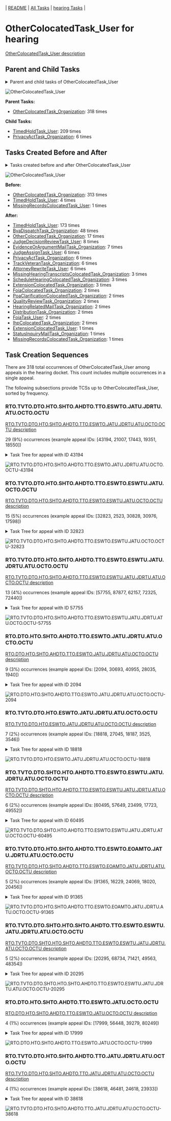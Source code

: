 <!-- DO NOT EDIT THIS FILE.  This file is autogenerated. -->
| [README](../README.md) | [All Tasks](../alltasks.md) | [hearing Tasks](tasklist.md) |

# OtherColocatedTask_User for hearing

[OtherColocatedTask_User description](../descr/OtherColocatedTask_User.md)

## Parent and Child Tasks

<details><summary markdown='span'>Parent and child tasks of OtherColocatedTask_User
</summary>

```
digraph G {
rankdir=LR;
node [shape=box]
"OtherColocatedTask_User" -> "TimedHoldTask_User" [label=209]
"OtherColocatedTask_User" -> "PrivacyActTask_Organization" [label=6]
"OtherColocatedTask_Organization" -> "OtherColocatedTask_User" [label=318]
}
```
</details>

![OtherColocatedTask_User](dot/OtherColocatedTask_User-parentchild.dot.png)

**Parent Tasks:**

   * [OtherColocatedTask_Organization](OtherColocatedTask_Organization.md): 318 times

**Child Tasks:**

   * [TimedHoldTask_User](TimedHoldTask_User.md): 209 times
   * [PrivacyActTask_Organization](PrivacyActTask_Organization.md): 6 times

## Tasks Created Before and After

<details><summary markdown='span'>Tasks created before and after OtherColocatedTask_User</summary>

```
digraph G {
rankdir=LR;

"OtherColocatedTask_User" -> "TimedHoldTask_User" [label=173]
"OtherColocatedTask_User" -> "BvaDispatchTask_Organization" [label=48]
"OtherColocatedTask_User" -> "OtherColocatedTask_Organization" [label=17]
"OtherColocatedTask_User" -> "JudgeDecisionReviewTask_User" [label=8]
"OtherColocatedTask_User" -> "EvidenceOrArgumentMailTask_Organization" [label=7]
"OtherColocatedTask_User" -> "TrackVeteranTask_Organization" [label=6]
"OtherColocatedTask_User" -> "PrivacyActTask_Organization" [label=6]
"OtherColocatedTask_User" -> "JudgeAssignTask_User" [label=6]
"OtherColocatedTask_User" -> "AttorneyRewriteTask_User" [label=6]
"OtherColocatedTask_User" -> "ScheduleHearingColocatedTask_Organization" [label=3]
"OtherColocatedTask_User" -> "MissingHearingTranscriptsColocatedTask_Organization" [label=3]
"OtherColocatedTask_User" -> "ExtensionColocatedTask_Organization" [label=3]
"OtherColocatedTask_User" -> "QualityReviewTask_Organization" [label=2]
"OtherColocatedTask_User" -> "PoaClarificationColocatedTask_Organization" [label=2]
"OtherColocatedTask_User" -> "IhpColocatedTask_Organization" [label=2]
"OtherColocatedTask_User" -> "HearingRelatedMailTask_Organization" [label=2]
"OtherColocatedTask_User" -> "FoiaTask_User" [label=2]
"OtherColocatedTask_User" -> "FoiaColocatedTask_Organization" [label=2]
"OtherColocatedTask_User" -> "DistributionTask_Organization" [label=2]
"OtherColocatedTask_User" -> "StatusInquiryMailTask_Organization" [label=1]
"OtherColocatedTask_User" -> "MissingRecordsColocatedTask_Organization" [label=1]
"OtherColocatedTask_User" -> "ExtensionColocatedTask_User" [label=1]
"OtherColocatedTask_Organization" -> "OtherColocatedTask_User" [label=313]
"TimedHoldTask_User" -> "OtherColocatedTask_User" [label=4]
"MissingRecordsColocatedTask_User" -> "OtherColocatedTask_User" [label=1]
}
```
</details>

![OtherColocatedTask_User](dot/OtherColocatedTask_User.dot.png)

**Before:**

   * [OtherColocatedTask_Organization](OtherColocatedTask_Organization.md): 313 times
   * [TimedHoldTask_User](TimedHoldTask_User.md): 4 times
   * [MissingRecordsColocatedTask_User](MissingRecordsColocatedTask_User.md): 1 times

**After:**

   * [TimedHoldTask_User](TimedHoldTask_User.md): 173 times
   * [BvaDispatchTask_Organization](BvaDispatchTask_Organization.md): 48 times
   * [OtherColocatedTask_Organization](OtherColocatedTask_Organization.md): 17 times
   * [JudgeDecisionReviewTask_User](JudgeDecisionReviewTask_User.md): 8 times
   * [EvidenceOrArgumentMailTask_Organization](EvidenceOrArgumentMailTask_Organization.md): 7 times
   * [JudgeAssignTask_User](JudgeAssignTask_User.md): 6 times
   * [PrivacyActTask_Organization](PrivacyActTask_Organization.md): 6 times
   * [TrackVeteranTask_Organization](TrackVeteranTask_Organization.md): 6 times
   * [AttorneyRewriteTask_User](AttorneyRewriteTask_User.md): 6 times
   * [MissingHearingTranscriptsColocatedTask_Organization](MissingHearingTranscriptsColocatedTask_Organization.md): 3 times
   * [ScheduleHearingColocatedTask_Organization](ScheduleHearingColocatedTask_Organization.md): 3 times
   * [ExtensionColocatedTask_Organization](ExtensionColocatedTask_Organization.md): 3 times
   * [FoiaColocatedTask_Organization](FoiaColocatedTask_Organization.md): 2 times
   * [PoaClarificationColocatedTask_Organization](PoaClarificationColocatedTask_Organization.md): 2 times
   * [QualityReviewTask_Organization](QualityReviewTask_Organization.md): 2 times
   * [HearingRelatedMailTask_Organization](HearingRelatedMailTask_Organization.md): 2 times
   * [DistributionTask_Organization](DistributionTask_Organization.md): 2 times
   * [FoiaTask_User](FoiaTask_User.md): 2 times
   * [IhpColocatedTask_Organization](IhpColocatedTask_Organization.md): 2 times
   * [ExtensionColocatedTask_User](ExtensionColocatedTask_User.md): 1 times
   * [StatusInquiryMailTask_Organization](StatusInquiryMailTask_Organization.md): 1 times
   * [MissingRecordsColocatedTask_Organization](MissingRecordsColocatedTask_Organization.md): 1 times

## Task Creation Sequences

There are 318 total occurrences of OtherColocatedTask_User among appeals in the hearing docket.  This count includes multiple occurrences in a single appeal.

The following subsections provide TCSs up to OtherColocatedTask_User, sorted by frequency.

### RTO.TVTO.DTO.HTO.SHTO.AHDTO.TTO.ESWTO.JATU.JDRTU.ATU.OCTO.OCTU

[RTO.TVTO.DTO.HTO.SHTO.AHDTO.TTO.ESWTO.JATU.JDRTU.ATU.OCTO.OCTU description](../descr/RTO.TVTO.DTO.HTO.SHTO.AHDTO.TTO.ESWTO.JATU.JDRTU.ATU.OCTO.OCTU.md)

29 (9%) occurrences (example appeal IDs: [43194, 21007, 17443, 19351, 18550])

<details><summary markdown='span'>Task Tree for appeal with ID 43194</summary>

```
@startuml
skinparam {
  ObjectBorderColor #555
  ObjectBorderThickness 0
  ObjectFontStyle bold
  ObjectFontSize 14
  ObjectAttributeFontColor #333
  ObjectAttributeFontSize 12
}
  object 0.RootTask #8dd3c7 {
Organization
}
  object 1.TrackVeteranTask #bebada {
Organization
}
  object 2.DistributionTask #ffffb3 {
Organization
}
  object 3.HearingTask #fb8072 {
Organization
}
  object 4.ScheduleHearingTask #80b1d3 {
Organization
}
  object 5.AssignHearingDispositionTask #8dd3c7 {
Organization
}
  object 6.TranscriptionTask #fb8072 {
Organization
}
  object 7.EvidenceSubmissionWindowTask #fccde5 {
Organization
}
  object 8.JudgeAssignTask #ccebc5 {
User
}
  object 9.JudgeDecisionReviewTask #d9d9d9 {
User
}
  object 10.AttorneyTask #bc80bd {
User
}
  object 11.OtherColocatedTask #80b1d3 {
Organization
}
  object 12.OtherColocatedTask #80b1d3 {
User  <back:white>    </back>
}
  object 13.TimedHoldTask #fccde5 {
User
}
  object 14.BvaDispatchTask #b3de69 {
Organization
}
  object 15.BvaDispatchTask #b3de69 {
User
}
0.RootTask -- 1.TrackVeteranTask
0.RootTask -- 2.DistributionTask
2.DistributionTask -- 3.HearingTask
3.HearingTask -- 4.ScheduleHearingTask
3.HearingTask -- 5.AssignHearingDispositionTask
5.AssignHearingDispositionTask -- 6.TranscriptionTask
5.AssignHearingDispositionTask -- 7.EvidenceSubmissionWindowTask
0.RootTask -- 8.JudgeAssignTask
0.RootTask -- 9.JudgeDecisionReviewTask
9.JudgeDecisionReviewTask -- 10.AttorneyTask
10.AttorneyTask -- 11.OtherColocatedTask
11.OtherColocatedTask -- 12.OtherColocatedTask
12.OtherColocatedTask -- 13.TimedHoldTask
0.RootTask -- 14.BvaDispatchTask
14.BvaDispatchTask -- 15.BvaDispatchTask
@enduml
```
</details>

![RTO.TVTO.DTO.HTO.SHTO.AHDTO.TTO.ESWTO.JATU.JDRTU.ATU.OCTO.OCTU-43194](uml/RTO.TVTO.DTO.HTO.SHTO.AHDTO.TTO.ESWTO.JATU.JDRTU.ATU.OCTO.OCTU-43194.png)

### RTO.TVTO.DTO.HTO.SHTO.AHDTO.TTO.ESWTO.ESWTU.JATU.OCTO.OCTU

[RTO.TVTO.DTO.HTO.SHTO.AHDTO.TTO.ESWTO.ESWTU.JATU.OCTO.OCTU description](../descr/RTO.TVTO.DTO.HTO.SHTO.AHDTO.TTO.ESWTO.ESWTU.JATU.OCTO.OCTU.md)

15 (5%) occurrences (example appeal IDs: [32823, 2523, 30828, 30976, 17598])

<details><summary markdown='span'>Task Tree for appeal with ID 32823</summary>

```
@startuml
skinparam {
  ObjectBorderColor #555
  ObjectBorderThickness 0
  ObjectFontStyle bold
  ObjectFontSize 14
  ObjectAttributeFontColor #333
  ObjectAttributeFontSize 12
}
  object 0.RootTask #8dd3c7 {
Organization
}
  object 1.TrackVeteranTask #bebada {
Organization
}
  object 2.DistributionTask #ffffb3 {
Organization
}
  object 3.HearingTask #fb8072 {
Organization
}
  object 4.ScheduleHearingTask #80b1d3 {
Organization
}
  object 5.AssignHearingDispositionTask #8dd3c7 {
Organization
}
  object 6.TranscriptionTask #fb8072 {
Organization
}
  object 7.EvidenceSubmissionWindowTask #fccde5 {
Organization
}
  object 8.EvidenceSubmissionWindowTask #fccde5 {
User
}
  object 9.JudgeAssignTask #ccebc5 {
User
}
  object 10.OtherColocatedTask #80b1d3 {
Organization
}
  object 11.OtherColocatedTask #80b1d3 {
User  <back:white>    </back>
}
  object 12.TimedHoldTask #fccde5 {
User
}
  object 13.JudgeDecisionReviewTask #d9d9d9 {
User
}
  object 14.AttorneyTask #bc80bd {
User
}
  object 15.BvaDispatchTask #b3de69 {
Organization
}
  object 16.BvaDispatchTask #b3de69 {
User
}
  object 17.EvidenceOrArgumentMailTask #ffffb3 {
Organization
}
  object 18.EvidenceOrArgumentMailTask #ffffb3 {
Organization
}
  object 19.EvidenceOrArgumentMailTask #ffffb3 {
User
}
  object 20.EvidenceOrArgumentMailTask #ffffb3 {
Organization
}
  object 21.EvidenceOrArgumentMailTask #ffffb3 {
Organization
}
  object 22.EvidenceOrArgumentMailTask #ffffb3 {
User
}
  object 23.EvidenceOrArgumentMailTask #ffffb3 {
User
}
  object 24.EvidenceOrArgumentMailTask #ffffb3 {
User
}
0.RootTask -- 1.TrackVeteranTask
0.RootTask -- 2.DistributionTask
2.DistributionTask -- 3.HearingTask
3.HearingTask -- 4.ScheduleHearingTask
3.HearingTask -- 5.AssignHearingDispositionTask
5.AssignHearingDispositionTask -- 6.TranscriptionTask
5.AssignHearingDispositionTask -- 7.EvidenceSubmissionWindowTask
7.EvidenceSubmissionWindowTask -- 8.EvidenceSubmissionWindowTask
0.RootTask -- 9.JudgeAssignTask
9.JudgeAssignTask -- 10.OtherColocatedTask
10.OtherColocatedTask -- 11.OtherColocatedTask
11.OtherColocatedTask -- 12.TimedHoldTask
0.RootTask -- 13.JudgeDecisionReviewTask
13.JudgeDecisionReviewTask -- 14.AttorneyTask
0.RootTask -- 15.BvaDispatchTask
15.BvaDispatchTask -- 16.BvaDispatchTask
0.RootTask -- 17.EvidenceOrArgumentMailTask
17.EvidenceOrArgumentMailTask -- 18.EvidenceOrArgumentMailTask
18.EvidenceOrArgumentMailTask -- 19.EvidenceOrArgumentMailTask
0.RootTask -- 20.EvidenceOrArgumentMailTask
20.EvidenceOrArgumentMailTask -- 21.EvidenceOrArgumentMailTask
21.EvidenceOrArgumentMailTask -- 22.EvidenceOrArgumentMailTask
21.EvidenceOrArgumentMailTask -- 23.EvidenceOrArgumentMailTask
18.EvidenceOrArgumentMailTask -- 24.EvidenceOrArgumentMailTask
@enduml
```
</details>

![RTO.TVTO.DTO.HTO.SHTO.AHDTO.TTO.ESWTO.ESWTU.JATU.OCTO.OCTU-32823](uml/RTO.TVTO.DTO.HTO.SHTO.AHDTO.TTO.ESWTO.ESWTU.JATU.OCTO.OCTU-32823.png)

### RTO.TVTO.DTO.HTO.SHTO.AHDTO.TTO.ESWTO.ESWTU.JATU.JDRTU.ATU.OCTO.OCTU

[RTO.TVTO.DTO.HTO.SHTO.AHDTO.TTO.ESWTO.ESWTU.JATU.JDRTU.ATU.OCTO.OCTU description](../descr/RTO.TVTO.DTO.HTO.SHTO.AHDTO.TTO.ESWTO.ESWTU.JATU.JDRTU.ATU.OCTO.OCTU.md)

13 (4%) occurrences (example appeal IDs: [57755, 87877, 62157, 72325, 72440])

<details><summary markdown='span'>Task Tree for appeal with ID 57755</summary>

```
@startuml
skinparam {
  ObjectBorderColor #555
  ObjectBorderThickness 0
  ObjectFontStyle bold
  ObjectFontSize 14
  ObjectAttributeFontColor #333
  ObjectAttributeFontSize 12
}
  object 0.RootTask #8dd3c7 {
Organization
}
  object 1.TrackVeteranTask #bebada {
Organization
}
  object 2.DistributionTask #ffffb3 {
Organization
}
  object 3.HearingTask #fb8072 {
Organization
}
  object 4.ScheduleHearingTask #80b1d3 {
Organization
}
  object 5.AssignHearingDispositionTask #8dd3c7 {
Organization
}
  object 6.TranscriptionTask #fb8072 {
Organization
}
  object 7.EvidenceSubmissionWindowTask #fccde5 {
Organization
}
  object 8.EvidenceSubmissionWindowTask #fccde5 {
User
}
  object 9.JudgeAssignTask #ccebc5 {
User
}
  object 10.JudgeDecisionReviewTask #d9d9d9 {
User
}
  object 11.AttorneyTask #bc80bd {
User
}
  object 12.OtherColocatedTask #80b1d3 {
Organization
}
  object 13.OtherColocatedTask #80b1d3 {
User  <back:white>    </back>
}
  object 14.TimedHoldTask #fccde5 {
User
}
  object 15.BvaDispatchTask #b3de69 {
Organization
}
  object 16.BvaDispatchTask #b3de69 {
User
}
  object 17.EvidenceOrArgumentMailTask #ffffb3 {
Organization
}
  object 18.EvidenceOrArgumentMailTask #ffffb3 {
Organization
}
  object 19.EvidenceOrArgumentMailTask #ffffb3 {
User
}
0.RootTask -- 1.TrackVeteranTask
0.RootTask -- 2.DistributionTask
2.DistributionTask -- 3.HearingTask
3.HearingTask -- 4.ScheduleHearingTask
3.HearingTask -- 5.AssignHearingDispositionTask
5.AssignHearingDispositionTask -- 6.TranscriptionTask
5.AssignHearingDispositionTask -- 7.EvidenceSubmissionWindowTask
7.EvidenceSubmissionWindowTask -- 8.EvidenceSubmissionWindowTask
0.RootTask -- 9.JudgeAssignTask
0.RootTask -- 10.JudgeDecisionReviewTask
10.JudgeDecisionReviewTask -- 11.AttorneyTask
11.AttorneyTask -- 12.OtherColocatedTask
12.OtherColocatedTask -- 13.OtherColocatedTask
13.OtherColocatedTask -- 14.TimedHoldTask
0.RootTask -- 15.BvaDispatchTask
15.BvaDispatchTask -- 16.BvaDispatchTask
0.RootTask -- 17.EvidenceOrArgumentMailTask
17.EvidenceOrArgumentMailTask -- 18.EvidenceOrArgumentMailTask
18.EvidenceOrArgumentMailTask -- 19.EvidenceOrArgumentMailTask
@enduml
```
</details>

![RTO.TVTO.DTO.HTO.SHTO.AHDTO.TTO.ESWTO.ESWTU.JATU.JDRTU.ATU.OCTO.OCTU-57755](uml/RTO.TVTO.DTO.HTO.SHTO.AHDTO.TTO.ESWTO.ESWTU.JATU.JDRTU.ATU.OCTO.OCTU-57755.png)

### RTO.DTO.HTO.SHTO.AHDTO.TTO.ESWTO.JATU.JDRTU.ATU.OCTO.OCTU

[RTO.DTO.HTO.SHTO.AHDTO.TTO.ESWTO.JATU.JDRTU.ATU.OCTO.OCTU description](../descr/RTO.DTO.HTO.SHTO.AHDTO.TTO.ESWTO.JATU.JDRTU.ATU.OCTO.OCTU.md)

9 (3%) occurrences (example appeal IDs: [2094, 30693, 40955, 28035, 1940])

<details><summary markdown='span'>Task Tree for appeal with ID 2094</summary>

```
@startuml
skinparam {
  ObjectBorderColor #555
  ObjectBorderThickness 0
  ObjectFontStyle bold
  ObjectFontSize 14
  ObjectAttributeFontColor #333
  ObjectAttributeFontSize 12
}
  object 0.RootTask #8dd3c7 {
Organization
}
  object 1.DistributionTask #ffffb3 {
Organization
}
  object 2.HearingTask #fb8072 {
Organization
}
  object 3.ScheduleHearingTask #80b1d3 {
Organization
}
  object 4.TrackVeteranTask #bebada {
Organization
}
  object 5.HearingAdminActionVerifyAddressTask #ffed6f {
Organization
}
  object 6.AssignHearingDispositionTask #8dd3c7 {
Organization
}
  object 7.TranscriptionTask #fb8072 {
Organization
}
  object 8.EvidenceSubmissionWindowTask #fccde5 {
Organization
}
  object 9.EvidenceSubmissionWindowTask #fccde5 {
User
}
  object 10.JudgeAssignTask #ccebc5 {
User
}
  object 11.JudgeDecisionReviewTask #d9d9d9 {
User
}
  object 12.AttorneyTask #bc80bd {
User
}
  object 13.OtherColocatedTask #80b1d3 {
Organization
}
  object 14.OtherColocatedTask #80b1d3 {
User  <back:white>    </back>
}
  object 15.TrackVeteranTask #bebada {
Organization
}
  object 16.TrackVeteranTask #bebada {
Organization
}
  object 17.TrackVeteranTask #bebada {
Organization
}
  object 18.OtherColocatedTask #80b1d3 {
Organization
}
  object 19.OtherColocatedTask #80b1d3 {
User  <back:white>    </back>
}
0.RootTask -- 1.DistributionTask
1.DistributionTask -- 2.HearingTask
2.HearingTask -- 3.ScheduleHearingTask
0.RootTask -- 4.TrackVeteranTask
3.ScheduleHearingTask -- 5.HearingAdminActionVerifyAddressTask
2.HearingTask -- 6.AssignHearingDispositionTask
6.AssignHearingDispositionTask -- 7.TranscriptionTask
6.AssignHearingDispositionTask -- 8.EvidenceSubmissionWindowTask
8.EvidenceSubmissionWindowTask -- 9.EvidenceSubmissionWindowTask
0.RootTask -- 10.JudgeAssignTask
0.RootTask -- 11.JudgeDecisionReviewTask
11.JudgeDecisionReviewTask -- 12.AttorneyTask
11.JudgeDecisionReviewTask -- 13.OtherColocatedTask
13.OtherColocatedTask -- 14.OtherColocatedTask
0.RootTask -- 15.TrackVeteranTask
0.RootTask -- 16.TrackVeteranTask
0.RootTask -- 17.TrackVeteranTask
11.JudgeDecisionReviewTask -- 18.OtherColocatedTask
18.OtherColocatedTask -- 19.OtherColocatedTask
@enduml
```
</details>

![RTO.DTO.HTO.SHTO.AHDTO.TTO.ESWTO.JATU.JDRTU.ATU.OCTO.OCTU-2094](uml/RTO.DTO.HTO.SHTO.AHDTO.TTO.ESWTO.JATU.JDRTU.ATU.OCTO.OCTU-2094.png)

### RTO.TVTO.DTO.HTO.ESWTO.JATU.JDRTU.ATU.OCTO.OCTU

[RTO.TVTO.DTO.HTO.ESWTO.JATU.JDRTU.ATU.OCTO.OCTU description](../descr/RTO.TVTO.DTO.HTO.ESWTO.JATU.JDRTU.ATU.OCTO.OCTU.md)

7 (2%) occurrences (example appeal IDs: [18818, 27045, 18187, 3525, 3546])

<details><summary markdown='span'>Task Tree for appeal with ID 18818</summary>

```
@startuml
skinparam {
  ObjectBorderColor #555
  ObjectBorderThickness 0
  ObjectFontStyle bold
  ObjectFontSize 14
  ObjectAttributeFontColor #333
  ObjectAttributeFontSize 12
}
  object 0.RootTask #8dd3c7 {
Organization
}
  object 1.TrackVeteranTask #bebada {
Organization
}
  object 2.DistributionTask #ffffb3 {
Organization
}
  object 3.HearingTask #fb8072 {
Organization
}
  object 4.ScheduleHearingTask #80b1d3 {
Organization
}
  object 5.EvidenceSubmissionWindowTask #fccde5 {
Organization
}
  object 6.JudgeAssignTask #ccebc5 {
User
}
  object 7.JudgeDecisionReviewTask #d9d9d9 {
User
}
  object 8.AttorneyTask #bc80bd {
User
}
  object 9.OtherColocatedTask #80b1d3 {
Organization
}
  object 10.OtherColocatedTask #80b1d3 {
User  <back:white>    </back>
}
  object 11.BvaDispatchTask #b3de69 {
Organization
}
  object 12.BvaDispatchTask #b3de69 {
User
}
0.RootTask -- 1.TrackVeteranTask
0.RootTask -- 2.DistributionTask
2.DistributionTask -- 3.HearingTask
3.HearingTask -- 4.ScheduleHearingTask
3.HearingTask -- 5.EvidenceSubmissionWindowTask
0.RootTask -- 6.JudgeAssignTask
0.RootTask -- 7.JudgeDecisionReviewTask
7.JudgeDecisionReviewTask -- 8.AttorneyTask
8.AttorneyTask -- 9.OtherColocatedTask
9.OtherColocatedTask -- 10.OtherColocatedTask
0.RootTask -- 11.BvaDispatchTask
11.BvaDispatchTask -- 12.BvaDispatchTask
@enduml
```
</details>

![RTO.TVTO.DTO.HTO.ESWTO.JATU.JDRTU.ATU.OCTO.OCTU-18818](uml/RTO.TVTO.DTO.HTO.ESWTO.JATU.JDRTU.ATU.OCTO.OCTU-18818.png)

### RTO.TVTO.DTO.SHTO.HTO.AHDTO.TTO.ESWTO.ESWTU.JATU.JDRTU.ATU.OCTO.OCTU

[RTO.TVTO.DTO.SHTO.HTO.AHDTO.TTO.ESWTO.ESWTU.JATU.JDRTU.ATU.OCTO.OCTU description](../descr/RTO.TVTO.DTO.SHTO.HTO.AHDTO.TTO.ESWTO.ESWTU.JATU.JDRTU.ATU.OCTO.OCTU.md)

6 (2%) occurrences (example appeal IDs: [60495, 57649, 23499, 17723, 49552])

<details><summary markdown='span'>Task Tree for appeal with ID 60495</summary>

```
@startuml
skinparam {
  ObjectBorderColor #555
  ObjectBorderThickness 0
  ObjectFontStyle bold
  ObjectFontSize 14
  ObjectAttributeFontColor #333
  ObjectAttributeFontSize 12
}
  object 0.RootTask #8dd3c7 {
Organization
}
  object 1.TrackVeteranTask #bebada {
Organization
}
  object 2.DistributionTask #ffffb3 {
Organization
}
  object 3.HearingTask #fb8072 {
Organization
}
  object 4.ScheduleHearingTask #80b1d3 {
Organization
}
  object 5.AssignHearingDispositionTask #8dd3c7 {
Organization
}
  object 6.HearingTask #fb8072 {
Organization
}
  object 7.AssignHearingDispositionTask #8dd3c7 {
Organization
}
  object 8.TranscriptionTask #fb8072 {
Organization
}
  object 9.EvidenceSubmissionWindowTask #fccde5 {
Organization
}
  object 10.EvidenceSubmissionWindowTask #fccde5 {
User
}
  object 11.JudgeAssignTask #ccebc5 {
User
}
  object 12.JudgeDecisionReviewTask #d9d9d9 {
User
}
  object 13.AttorneyTask #bc80bd {
User
}
  object 14.OtherColocatedTask #80b1d3 {
Organization
}
  object 15.OtherColocatedTask #80b1d3 {
User  <back:white>    </back>
}
  object 16.TimedHoldTask #fccde5 {
User
}
  object 17.QualityReviewTask #fdb462 {
Organization
}
  object 18.QualityReviewTask #fdb462 {
User
}
  object 19.JudgeQualityReviewTask #bc80bd {
User
}
  object 20.BvaDispatchTask #b3de69 {
Organization
}
  object 21.BvaDispatchTask #b3de69 {
User
}
0.RootTask -- 1.TrackVeteranTask
0.RootTask -- 2.DistributionTask
2.DistributionTask -- 3.HearingTask
3.HearingTask -- 4.ScheduleHearingTask
3.HearingTask -- 5.AssignHearingDispositionTask
2.DistributionTask -- 6.HearingTask
6.HearingTask -- 7.AssignHearingDispositionTask
7.AssignHearingDispositionTask -- 8.TranscriptionTask
7.AssignHearingDispositionTask -- 9.EvidenceSubmissionWindowTask
9.EvidenceSubmissionWindowTask -- 10.EvidenceSubmissionWindowTask
0.RootTask -- 11.JudgeAssignTask
0.RootTask -- 12.JudgeDecisionReviewTask
12.JudgeDecisionReviewTask -- 13.AttorneyTask
13.AttorneyTask -- 14.OtherColocatedTask
14.OtherColocatedTask -- 15.OtherColocatedTask
15.OtherColocatedTask -- 16.TimedHoldTask
0.RootTask -- 17.QualityReviewTask
17.QualityReviewTask -- 18.QualityReviewTask
18.QualityReviewTask -- 19.JudgeQualityReviewTask
0.RootTask -- 20.BvaDispatchTask
20.BvaDispatchTask -- 21.BvaDispatchTask
@enduml
```
</details>

![RTO.TVTO.DTO.SHTO.HTO.AHDTO.TTO.ESWTO.ESWTU.JATU.JDRTU.ATU.OCTO.OCTU-60495](uml/RTO.TVTO.DTO.SHTO.HTO.AHDTO.TTO.ESWTO.ESWTU.JATU.JDRTU.ATU.OCTO.OCTU-60495.png)

### RTO.TVTO.DTO.HTO.SHTO.AHDTO.TTO.ESWTO.EOAMTO.JATU.JDRTU.ATU.OCTO.OCTU

[RTO.TVTO.DTO.HTO.SHTO.AHDTO.TTO.ESWTO.EOAMTO.JATU.JDRTU.ATU.OCTO.OCTU description](../descr/RTO.TVTO.DTO.HTO.SHTO.AHDTO.TTO.ESWTO.EOAMTO.JATU.JDRTU.ATU.OCTO.OCTU.md)

5 (2%) occurrences (example appeal IDs: [91365, 16229, 24069, 18020, 20456])

<details><summary markdown='span'>Task Tree for appeal with ID 91365</summary>

```
@startuml
skinparam {
  ObjectBorderColor #555
  ObjectBorderThickness 0
  ObjectFontStyle bold
  ObjectFontSize 14
  ObjectAttributeFontColor #333
  ObjectAttributeFontSize 12
}
  object 0.RootTask #8dd3c7 {
Organization
}
  object 1.TrackVeteranTask #bebada {
Organization
}
  object 2.DistributionTask #ffffb3 {
Organization
}
  object 3.HearingTask #fb8072 {
Organization
}
  object 4.ScheduleHearingTask #80b1d3 {
Organization
}
  object 5.AssignHearingDispositionTask #8dd3c7 {
Organization
}
  object 6.TranscriptionTask #fb8072 {
Organization
}
  object 7.EvidenceSubmissionWindowTask #fccde5 {
Organization
}
  object 8.EvidenceOrArgumentMailTask #ffffb3 {
Organization
}
  object 9.JudgeAssignTask #ccebc5 {
User
}
  object 10.JudgeDecisionReviewTask #d9d9d9 {
User
}
  object 11.AttorneyTask #bc80bd {
User
}
  object 12.OtherColocatedTask #80b1d3 {
Organization
}
  object 13.OtherColocatedTask #80b1d3 {
User  <back:white>    </back>
}
  object 14.OtherColocatedTask #80b1d3 {
Organization
}
  object 15.OtherColocatedTask #80b1d3 {
User  <back:white>    </back>
}
  object 16.PrivacyActTask #ccebc5 {
Organization
}
  object 17.MissingHearingTranscriptsColocatedTask #ccebc5 {
Organization
}
  object 18.TranscriptionTask #fb8072 {
Organization
}
0.RootTask -- 1.TrackVeteranTask
0.RootTask -- 2.DistributionTask
2.DistributionTask -- 3.HearingTask
3.HearingTask -- 4.ScheduleHearingTask
3.HearingTask -- 5.AssignHearingDispositionTask
5.AssignHearingDispositionTask -- 6.TranscriptionTask
5.AssignHearingDispositionTask -- 7.EvidenceSubmissionWindowTask
0.RootTask -- 8.EvidenceOrArgumentMailTask
0.RootTask -- 9.JudgeAssignTask
0.RootTask -- 10.JudgeDecisionReviewTask
10.JudgeDecisionReviewTask -- 11.AttorneyTask
11.AttorneyTask -- 12.OtherColocatedTask
12.OtherColocatedTask -- 13.OtherColocatedTask
11.AttorneyTask -- 14.OtherColocatedTask
14.OtherColocatedTask -- 15.OtherColocatedTask
15.OtherColocatedTask -- 16.PrivacyActTask
11.AttorneyTask -- 17.MissingHearingTranscriptsColocatedTask
17.MissingHearingTranscriptsColocatedTask -- 18.TranscriptionTask
@enduml
```
</details>

![RTO.TVTO.DTO.HTO.SHTO.AHDTO.TTO.ESWTO.EOAMTO.JATU.JDRTU.ATU.OCTO.OCTU-91365](uml/RTO.TVTO.DTO.HTO.SHTO.AHDTO.TTO.ESWTO.EOAMTO.JATU.JDRTU.ATU.OCTO.OCTU-91365.png)

### RTO.TVTO.DTO.SHTO.HTO.SHTO.AHDTO.TTO.ESWTO.ESWTU.JATU.JDRTU.ATU.OCTO.OCTU

[RTO.TVTO.DTO.SHTO.HTO.SHTO.AHDTO.TTO.ESWTO.ESWTU.JATU.JDRTU.ATU.OCTO.OCTU description](../descr/RTO.TVTO.DTO.SHTO.HTO.SHTO.AHDTO.TTO.ESWTO.ESWTU.JATU.JDRTU.ATU.OCTO.OCTU.md)

5 (2%) occurrences (example appeal IDs: [20295, 68734, 71421, 49563, 48354])

<details><summary markdown='span'>Task Tree for appeal with ID 20295</summary>

```
@startuml
skinparam {
  ObjectBorderColor #555
  ObjectBorderThickness 0
  ObjectFontStyle bold
  ObjectFontSize 14
  ObjectAttributeFontColor #333
  ObjectAttributeFontSize 12
}
  object 0.RootTask #8dd3c7 {
Organization
}
  object 1.TrackVeteranTask #bebada {
Organization
}
  object 2.DistributionTask #ffffb3 {
Organization
}
  object 3.HearingTask #fb8072 {
Organization
}
  object 4.ScheduleHearingTask #80b1d3 {
Organization
}
  object 5.AssignHearingDispositionTask #8dd3c7 {
Organization
}
  object 6.HearingTask #fb8072 {
Organization
}
  object 7.ScheduleHearingTask #80b1d3 {
Organization
}
  object 8.AssignHearingDispositionTask #8dd3c7 {
Organization
}
  object 9.TranscriptionTask #fb8072 {
Organization
}
  object 10.EvidenceSubmissionWindowTask #fccde5 {
Organization
}
  object 11.EvidenceSubmissionWindowTask #fccde5 {
User
}
  object 12.JudgeAssignTask #ccebc5 {
User
}
  object 13.JudgeDecisionReviewTask #d9d9d9 {
User
}
  object 14.AttorneyTask #bc80bd {
User
}
  object 15.OtherColocatedTask #80b1d3 {
Organization
}
  object 16.OtherColocatedTask #80b1d3 {
User  <back:white>    </back>
}
  object 17.TimedHoldTask #fccde5 {
User
}
  object 18.BvaDispatchTask #b3de69 {
Organization
}
  object 19.BvaDispatchTask #b3de69 {
User
}
  object 20.BvaDispatchTask #b3de69 {
User
}
0.RootTask -- 1.TrackVeteranTask
0.RootTask -- 2.DistributionTask
2.DistributionTask -- 3.HearingTask
3.HearingTask -- 4.ScheduleHearingTask
3.HearingTask -- 5.AssignHearingDispositionTask
2.DistributionTask -- 6.HearingTask
6.HearingTask -- 7.ScheduleHearingTask
6.HearingTask -- 8.AssignHearingDispositionTask
8.AssignHearingDispositionTask -- 9.TranscriptionTask
8.AssignHearingDispositionTask -- 10.EvidenceSubmissionWindowTask
10.EvidenceSubmissionWindowTask -- 11.EvidenceSubmissionWindowTask
0.RootTask -- 12.JudgeAssignTask
0.RootTask -- 13.JudgeDecisionReviewTask
13.JudgeDecisionReviewTask -- 14.AttorneyTask
14.AttorneyTask -- 15.OtherColocatedTask
15.OtherColocatedTask -- 16.OtherColocatedTask
16.OtherColocatedTask -- 17.TimedHoldTask
0.RootTask -- 18.BvaDispatchTask
18.BvaDispatchTask -- 19.BvaDispatchTask
18.BvaDispatchTask -- 20.BvaDispatchTask
@enduml
```
</details>

![RTO.TVTO.DTO.SHTO.HTO.SHTO.AHDTO.TTO.ESWTO.ESWTU.JATU.JDRTU.ATU.OCTO.OCTU-20295](uml/RTO.TVTO.DTO.SHTO.HTO.SHTO.AHDTO.TTO.ESWTO.ESWTU.JATU.JDRTU.ATU.OCTO.OCTU-20295.png)

### RTO.DTO.HTO.SHTO.AHDTO.TTO.ESWTO.JATU.OCTO.OCTU

[RTO.DTO.HTO.SHTO.AHDTO.TTO.ESWTO.JATU.OCTO.OCTU description](../descr/RTO.DTO.HTO.SHTO.AHDTO.TTO.ESWTO.JATU.OCTO.OCTU.md)

4 (1%) occurrences (example appeal IDs: [17999, 56448, 39279, 80249])

<details><summary markdown='span'>Task Tree for appeal with ID 17999</summary>

```
@startuml
skinparam {
  ObjectBorderColor #555
  ObjectBorderThickness 0
  ObjectFontStyle bold
  ObjectFontSize 14
  ObjectAttributeFontColor #333
  ObjectAttributeFontSize 12
}
  object 0.RootTask #8dd3c7 {
Organization
}
  object 1.DistributionTask #ffffb3 {
Organization
}
  object 2.HearingTask #fb8072 {
Organization
}
  object 3.ScheduleHearingTask #80b1d3 {
Organization
}
  object 4.AssignHearingDispositionTask #8dd3c7 {
Organization
}
  object 5.TranscriptionTask #fb8072 {
Organization
}
  object 6.EvidenceSubmissionWindowTask #fccde5 {
Organization
}
  object 7.JudgeAssignTask #ccebc5 {
User
}
  object 8.JudgeDecisionReviewTask #d9d9d9 {
User
}
  object 9.AttorneyTask #bc80bd {
User
}
  object 10.OtherColocatedTask #80b1d3 {
Organization
}
  object 11.OtherColocatedTask #80b1d3 {
User  <back:white>    </back>
}
  object 12.TimedHoldTask #fccde5 {
User
}
  object 13.JudgeAssignTask #ccebc5 {
User
}
  object 14.JudgeDecisionReviewTask #d9d9d9 {
User
}
  object 15.AttorneyTask #bc80bd {
User
}
  object 16.BvaDispatchTask #b3de69 {
Organization
}
  object 17.BvaDispatchTask #b3de69 {
User
}
  object 18.JudgeDispatchReturnTask #ffffb3 {
User
}
  object 19.AttorneyDispatchReturnTask #fccde5 {
User
}
0.RootTask -- 1.DistributionTask
1.DistributionTask -- 2.HearingTask
2.HearingTask -- 3.ScheduleHearingTask
2.HearingTask -- 4.AssignHearingDispositionTask
4.AssignHearingDispositionTask -- 5.TranscriptionTask
4.AssignHearingDispositionTask -- 6.EvidenceSubmissionWindowTask
0.RootTask -- 7.JudgeAssignTask
0.RootTask -- 8.JudgeDecisionReviewTask
8.JudgeDecisionReviewTask -- 9.AttorneyTask
9.AttorneyTask -- 10.OtherColocatedTask
10.OtherColocatedTask -- 11.OtherColocatedTask
11.OtherColocatedTask -- 12.TimedHoldTask
0.RootTask -- 13.JudgeAssignTask
0.RootTask -- 14.JudgeDecisionReviewTask
14.JudgeDecisionReviewTask -- 15.AttorneyTask
0.RootTask -- 16.BvaDispatchTask
16.BvaDispatchTask -- 17.BvaDispatchTask
17.BvaDispatchTask -- 18.JudgeDispatchReturnTask
18.JudgeDispatchReturnTask -- 19.AttorneyDispatchReturnTask
@enduml
```
</details>

![RTO.DTO.HTO.SHTO.AHDTO.TTO.ESWTO.JATU.OCTO.OCTU-17999](uml/RTO.DTO.HTO.SHTO.AHDTO.TTO.ESWTO.JATU.OCTO.OCTU-17999.png)

### RTO.TVTO.DTO.HTO.SHTO.AHDTO.TTO.JATU.JDRTU.ATU.OCTO.OCTU

[RTO.TVTO.DTO.HTO.SHTO.AHDTO.TTO.JATU.JDRTU.ATU.OCTO.OCTU description](../descr/RTO.TVTO.DTO.HTO.SHTO.AHDTO.TTO.JATU.JDRTU.ATU.OCTO.OCTU.md)

4 (1%) occurrences (example appeal IDs: [38618, 46481, 24618, 23933])

<details><summary markdown='span'>Task Tree for appeal with ID 38618</summary>

```
@startuml
skinparam {
  ObjectBorderColor #555
  ObjectBorderThickness 0
  ObjectFontStyle bold
  ObjectFontSize 14
  ObjectAttributeFontColor #333
  ObjectAttributeFontSize 12
}
  object 0.RootTask #8dd3c7 {
Organization
}
  object 1.TrackVeteranTask #bebada {
Organization
}
  object 2.DistributionTask #ffffb3 {
Organization
}
  object 3.HearingTask #fb8072 {
Organization
}
  object 4.ScheduleHearingTask #80b1d3 {
Organization
}
  object 5.HearingAdminActionVerifyAddressTask #ffed6f {
Organization
}
  object 6.AssignHearingDispositionTask #8dd3c7 {
Organization
}
  object 7.TranscriptionTask #fb8072 {
Organization
}
  object 8.JudgeAssignTask #ccebc5 {
User
}
  object 9.JudgeDecisionReviewTask #d9d9d9 {
User
}
  object 10.AttorneyTask #bc80bd {
User
}
  object 11.OtherColocatedTask #80b1d3 {
Organization
}
  object 12.OtherColocatedTask #80b1d3 {
User  <back:white>    </back>
}
  object 13.TimedHoldTask #fccde5 {
User
}
  object 14.QualityReviewTask #fdb462 {
Organization
}
  object 15.QualityReviewTask #fdb462 {
User
}
  object 16.BvaDispatchTask #b3de69 {
Organization
}
  object 17.BvaDispatchTask #b3de69 {
User
}
0.RootTask -- 1.TrackVeteranTask
0.RootTask -- 2.DistributionTask
2.DistributionTask -- 3.HearingTask
3.HearingTask -- 4.ScheduleHearingTask
4.ScheduleHearingTask -- 5.HearingAdminActionVerifyAddressTask
3.HearingTask -- 6.AssignHearingDispositionTask
6.AssignHearingDispositionTask -- 7.TranscriptionTask
0.RootTask -- 8.JudgeAssignTask
0.RootTask -- 9.JudgeDecisionReviewTask
9.JudgeDecisionReviewTask -- 10.AttorneyTask
10.AttorneyTask -- 11.OtherColocatedTask
11.OtherColocatedTask -- 12.OtherColocatedTask
12.OtherColocatedTask -- 13.TimedHoldTask
0.RootTask -- 14.QualityReviewTask
14.QualityReviewTask -- 15.QualityReviewTask
0.RootTask -- 16.BvaDispatchTask
16.BvaDispatchTask -- 17.BvaDispatchTask
@enduml
```
</details>

![RTO.TVTO.DTO.HTO.SHTO.AHDTO.TTO.JATU.JDRTU.ATU.OCTO.OCTU-38618](uml/RTO.TVTO.DTO.HTO.SHTO.AHDTO.TTO.JATU.JDRTU.ATU.OCTO.OCTU-38618.png)

